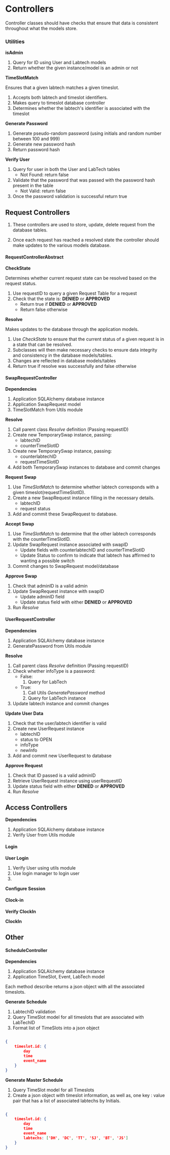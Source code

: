 # Controllers

Controller classes should have checks that ensure that data is consistent
throughout what the models store.

### Utilities 

**isAdmin**

1. Query for ID using User and Labtech models    
2. Return whether the given instance/model is an admin or not

**TimeSlotMatch**

Ensures that a given labtech matches a given timeslot.

1. Accepts both labtech and timeslot identifiers.
2. Makes query to timeslot database controller
3. Determines whether the labtech's identifier is associated with the timeslot

**Generate Password**

1. Generate pseudo-random password (using initials and random number between 100
   and 999)
2. Generate new password hash
3. Return password hash 

**Verify User**

1. Query for user in both the User and LabTech tables
    * Not Found: return false
2. Validate that the password that was passed with the password hash present in
   the table
    * Not Valid: return false
3. Once the password validation is successful return true

## Request Controllers

1. These controllers are used to store, update, delete request from the database
   tables.

2. Once each request has reached a resolved state the controller should make
   updates to the various models database.

#### RequestControllerAbstract

**CheckState**

Determines whether current request state can be resolved based on the request
status.

1. Use requestID to query a given Request Table for a request
2. Check that the state is: **DENIED** or **APPROVED**
    * Return true if **DENIED** or **APPROVED**
    * Return false otherwise

**Resolve**

Makes updates to the database through the application models.

1. Use *CheckState* to ensure that the current status of a given request is in a
   state that can be resolved.
2. Subclasses will then make necessary checks to ensure data integrity and
   consistency in the database models/tables.
3. Changes are reflected in database models/tables
4. Return true if resolve was successfully and false otherwise

#### SwapRequestController

**Dependencies**

1. Application SQLAlchemy database instance
2. Application SwapRequest model
3. TimeSlotMatch from Utils module

**Resolve**

1. Call parent class *Resolve* definition (Passing requestID)
2. Create new TemporarySwap instance, passing:
    * labtechID
    * counterTimeSlotID
3. Create new TemporarySwap instance, passing:
    * counterlabtechID
    * requestTimeSlotID
4. Add both TemporarySwap instances to database and commit changes

**Request Swap**

1. Use *TimeSlotMatch* to determine whether labtech corresponds with a given
   timeslot(requestTimeSlotID).
2. Create a new SwapRequest instance filling in the necessary details.
    - labtechID
    - request status
3. Add and commit these SwapRequest to database.

**Accept Swap**

1. Use *TimeSlotMatch* to determine that the other labtech corresponds with the
   counterTimeSlotID.
2. Update SwapRequest instance associated with swapID
    * Update fields with counterlabtechID and counterTimeSlotID
    * Update Status to confirm to indicate that labtech has affirmed to wanting
    a possible switch
3. Commit changes to SwapRequest model/database

**Approve Swap**

1. Check that adminID is a valid admin
2. Update SwapRequest instance with swapID
    * Update adminID field
    * Update status field with either **DENIED** or **APPROVED**
3. Run *Resolve*

#### UserRequestController

**Dependencies**

1. Application SQLAlchemy database instance
2. GeneratePassword from Utils module

**Resolve**

1. Call parent class *Resolve* definition (Passing requestID)
2. Check whether infoType is a password:
    * False: 
        1. Query for LabTech
    * True: 
        1. Call Utils *GeneratePassword* method 
        2. Query for LabTech instance 
3. Update labtech instance and commit changes

**Update User Data**

1. Check that the user/labtech identifier is valid
2. Create new UserRequest instance
    * labtechID
    * status to OPEN
    * infoType
    * newInfo
3. Add and commit new UserRequest to database

**Approve Request**

1. Check that ID passed is a valid adminID
2. Retrieve UserRequest instance using userRequestID 
3. Update status field with either **DENIED** or **APPROVED**
4. Run *Resolve*

## Access Controllers

**Dependencies**

1. Application SQLAlchemy database instance
2. Verify User from Utils module

#### Login

**User Login**

1. Verify User using utils module
2. Use login manager to login user 
3.  

**Configure Session**

#### Clock-in

**Verify ClockIn**

**ClockIn**

## Other

#### ScheduleController

**Dependencies**

1. Application SQLAlchemy database instance
2. Application TimeSlot, Event, LabTech model

Each method describe returns a json object with all the associated timeslots.

**Generate Schedule**

1. LabtechID validation 
2. Query TimeSlot model for all timeslots that are associated with LabTechID
3. Format list of TimeSlots into a json object
    
```json

{
    timeslot.id: {
        day  
        time
        event_name
    }
}

```

**Generate Master Schedule**

1. Query TimeSlot model for all Timeslots
2. Create a json object with timeslot information, as well as, one key : value
   pair that has a list of associated labtechs by Initials.

```json

{
    timeslot.id: {
        day
        time
        event_name
        labtechs: ['DH', 'DC', 'TT', 'SJ', 'BT', 'JS'] 
    }
}

```
